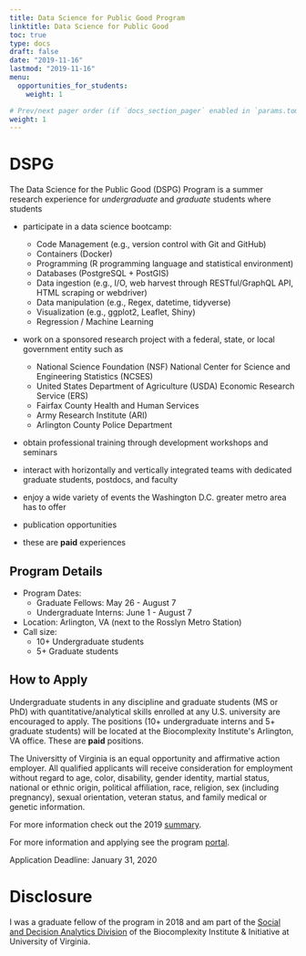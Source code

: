 ```yaml
---
title: Data Science for Public Good Program
linktitle: Data Science for Public Good
toc: true
type: docs
draft: false
date: "2019-11-16"
lastmod: "2019-11-16"
menu:
  opportunities_for_students:
    weight: 1

# Prev/next pager order (if `docs_section_pager` enabled in `params.toml`)
weight: 1
---
```


# DSPG

The Data Science for the Public Good (DSPG) Program is a summer research experience for *undergraduate* and *graduate* students where students

- participate in a data science bootcamp:
  - Code Management (e.g., version control with Git and GitHub)
  - Containers (Docker)
  - Programming (R programming language and statistical environment)
  - Databases (PostgreSQL + PostGIS)
  - Data ingestion (e.g., I/O, web harvest through RESTful/GraphQL API, HTML scraping or webdriver)
  - Data manipulation (e.g., Regex, datetime, tidyverse)
  - Visualization (e.g., ggplot2, Leaflet, Shiny)
  - Regression / Machine Learning

- work on a sponsored research project with a federal, state, or local government entity such as
    - National Science Foundation (NSF) National Center for Science and Engineering Statistics (NCSES)
    - United States Department of Agriculture (USDA) Economic Research Service (ERS)
    - Fairfax County Health and Human Services
    - Army Research Institute (ARI)
    - Arlington County Police Department

- obtain professional training through development workshops and seminars
- interact with horizontally and vertically integrated teams with dedicated graduate students, postdocs, and faculty
- enjoy a wide variety of events the Washington D.C. greater metro area has to offer
- publication opportunities
- these are **paid** experiences

## Program Details

- Program Dates:
  - Graduate Fellows: May 26 - August 7
  - Undergraduate Interns: June 1 - August 7
- Location: Arlington, VA (next to the Rosslyn Metro Station)
- Call size:
  - 10+ Undergraduate students
  - 5+ Graduate students

## How to Apply

Undergraduate students in any discipline and graduate students (MS or PhD) with quantitative/analytical skills enrolled at any U.S. university are encouraged to apply. The positions (10+ undergraduate interns and 5+ graduate students) will be located at the Biocomplexity Institute's Arlington, VA office. These are **paid** positions.

The Universitty of Virginia is an equal opportunity and affirmative action employer. All qualified applicants will receive consideration for employment without regard to age, color, disability, gender identity, martial status, national or ethnic origin, political affiliation, race, religion, sex (including pregnancy), sexual orientation, veteran status, and family medical or genetic information.

For more information check out the 2019 [summary](https://biocomplexity.virginia.edu/social-decision-analytics/data-science-public-good-young-scholars-program).

For more information and applying see the program [portal](https://biocomplexity.virginia.edu/social-decision-analytics/dspg-program/dspg-recruitment2020).

Application Deadline: January 31, 2020

# Disclosure

I was a graduate fellow of the program in 2018 and am part of the [Social and Decision Analytics Division](https://biocomplexity.virginia.edu/social-decision-analytics) of the Biocomplexity Institute & Initiative at University of Virginia.